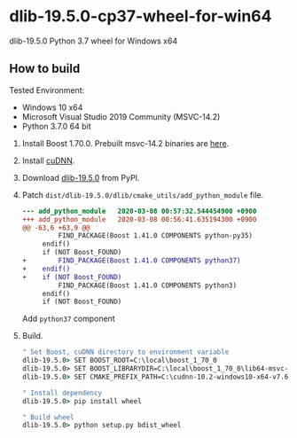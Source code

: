 # dlib-19.5.0-cp37-wheel-for-win64

dlib-19.5.0 Python 3.7 wheel for Windows x64

## How to build

Tested Environment:

- Windows 10 x64
- Microsoft Visual Studio 2019 Community (MSVC-14.2)
- Python 3.7.0 64 bit

1. Install Boost 1.70.0. Prebuilt msvc-14.2 binaries are [here](https://sourceforge.net/projects/boost/files/boost-binaries/1.70.0/boost_1_70_0-unsupported-msvc-14.2-64.exe/download).

2. Install [cuDNN](https://developer.nvidia.com/rdp/cudnn-download).

3. Download [dlib-19.5.0](https://pypi.org/project/dlib/19.5.0/#files) from PyPI.

4. Patch `dist/dlib-19.5.0/dlib/cmake_utils/add_python_module` file.

   ```diff
   --- add_python_module   2020-03-08 00:57:32.544454900 +0900
   +++ add_python_module   2020-03-08 00:56:41.635194300 +0900
   @@ -63,6 +63,9 @@
            FIND_PACKAGE(Boost 1.41.0 COMPONENTS python-py35)
        endif()
        if (NOT Boost_FOUND)
   +        FIND_PACKAGE(Boost 1.41.0 COMPONENTS python37)
   +    endif()
   +    if (NOT Boost_FOUND)
            FIND_PACKAGE(Boost 1.41.0 COMPONENTS python3)
        endif()
        if (NOT Boost_FOUND)
   ```

   Add `python37` component

5. Build.

   ```bat
   " Set Boost, cuDNN directory to environment variable
   dlib-19.5.0> SET BOOST_ROOT=C:\local\boost_1_70_0
   dlib-19.5.0> SET BOOST_LIBRARYDIR=C:\local\boost_1_70_0\lib64-msvc-14.2
   dlib-19.5.0> SET CMAKE_PREFIX_PATH=C:\cudnn-10.2-windows10-x64-v7.6.5.32\cuda\

   " Install dependency
   dlib-19.5.0> pip install wheel

   " Build wheel
   dlib-19.5.0> python setup.py bdist_wheel
   ```
